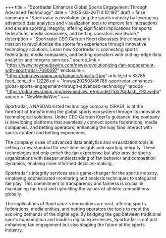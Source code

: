 +++
title = "Sportradar Enhances Global Sports Engagement Through Advanced Technology"
date = "2025-03-26T13:10:19Z"
draft = false
summary = "Sportradar is revolutionizing the sports industry by leveraging advanced data analytics and visualization tools to improve fan interactions and ensure sporting integrity, offering significant implications for sports federations, media companies, and betting operators worldwide."
description = "Sportradar CEO Carsten Koerl discusses the company's mission to revolutionize the sports fan experience through innovative technology solutions. Learn how Sportradar is connecting sports federations, media companies, and betting operators with cutting-edge data analytics and integrity services."
source_link = "https://www.newmediawire.com/news/revolutionizing-fan-engagement-with-sportradar-7080097"
enclosure = "https://cdn.newsramp.app/banners/sports-1.jpg"
article_id = 85785
feed_item_id = 12226
url = "/news/202503/85785-sportradar-enhances-global-sports-engagement-through-advanced-technology"
qrcode = "https://cdn.newsramp.app/newmediawire/qrcode/253/26/dash_Z9X.webp"
source = "NewMediaWire"
+++

<p>Sportradar, a NASDAQ-listed technology company (SRAD), is at the forefront of transforming the global sports ecosystem through its innovative technological solutions. Under CEO Carsten Koerl's guidance, the company is developing platforms that seamlessly connect sports federations, media companies, and betting operators, enhancing the way fans interact with sports content and betting experiences.</p><p>The company's use of advanced data analytics and visualization tools is setting a new standard for real-time insights and sporting integrity. These technologies not only enrich the fan experience but also provide sports organizations with deeper understanding of fan behavior and competition dynamics, enabling more informed decision-making.</p><p>Sportradar's integrity services are a game-changer for the sports industry, employing sophisticated monitoring and analysis techniques to safeguard fair play. This commitment to transparency and fairness is crucial in maintaining fan trust and upholding the values of athletic competitions globally.</p><p>The implications of Sportradar's innovations are vast, offering sports federations, media entities, and betting operators the tools to meet the evolving demands of the digital age. By bridging the gap between traditional sports consumption and modern digital experiences, Sportradar is not just enhancing fan engagement but also shaping the future of the sports industry.</p>